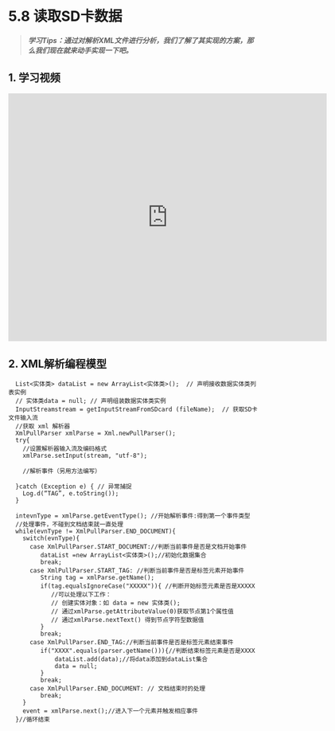 
# 5.8 读取SD卡数据

>##### 学习Tips：通过对解析XML文件进行分析，我们了解了其实现的方案，那么我们现在就来动手实现一下吧。

## 1. 学习视频

<iframe frameborder="0" width="640" height="498" src="https://v.qq.com/iframe/player.html?vid=z0180bhmznp&tiny=0&auto=0" allowfullscreen></iframe>

## 2. XML解析编程模型

```
  List<实体类> dataList = new ArrayList<实体类>();  // 声明接收数据实体类列表实例
  // 实体类data = null; // 声明组装数据实体类实例
  InputStreamstream = getInputStreamFromSDcard (fileName);  // 获取SD卡文件输入流
  //获取 xml 解析器
  XmlPullParser xmlParse = Xml.newPullParser();
  try{
    //设置解析器输入流及编码格式
    xmlParse.setInput(stream, "utf-8");

    //解析事件（另用方法编写）

  }catch (Exception e) { // 异常捕捉
    Log.d(“TAG”, e.toString());
  }
```

```
  intevnType = xmlParse.getEventType(); //开始解析事件:得到第一个事件类型
  //处理事件，不碰到文档结束就一直处理
  while(evnType != XmlPullParser.END_DOCUMENT){
    switch(evnType){
      case XmlPullParser.START_DOCUMENT://判断当前事件是否是文档开始事件 
         dataList =new ArrayList<实体类>();//初始化数据集合 
         break;
      case XmlPullParser.START_TAG: //判断当前事件是否是标签元素开始事件
         String tag = xmlParse.getName();
         if(tag.equalsIgnoreCase("XXXXX")){ //判断开始标签元素是否是XXXXX
            //可以处理以下工作：
            // 创建实体对象：如 data = new 实体类();
            // 通过xmlParse.getAttributeValue(0)获取节点第1个属性值
            // 通过xmlParse.nextText() 得到节点字符型数据值
         }
         break; 
      case XmlPullParser.END_TAG://判断当前事件是否是标签元素结束事件 
         if("XXXX".equals(parser.getName())){//判断结束标签元素是否是XXXX 
             dataList.add(data);//将data添加到dataList集合 
             data = null;  
         } 
         break; 
      case XmlPullParser.END_DOCUMENT: // 文档结束时的处理
         break;
    } 
    event = xmlParse.next();//进入下一个元素并触发相应事件 
  }//循环结束  
```